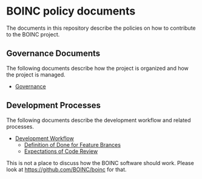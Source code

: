 # BOINC policy documents
The documents in this repository describe the policies on how to contribute to the BOINC project.

## Governance Documents
The following documents describe how the project is organized and how the project is managed.

* [Governance](Governance_Documents/Governance.md)

## Development Processes
The following documents describe the development workflow and related processes.

* [Development Workflow](Development_Processes/Development_Workflow.md)
  * [Definition of Done for Feature Brances](Development_Processes/Definition_of_Done_for_Feature_Branches.md)
  * [Expectations of Code Review](Development_Processes/Expectations_of_Code_Review.md)

This is not a place to discuss how the BOINC software should work. Please look at https://github.com/BOINC/boinc for that.
